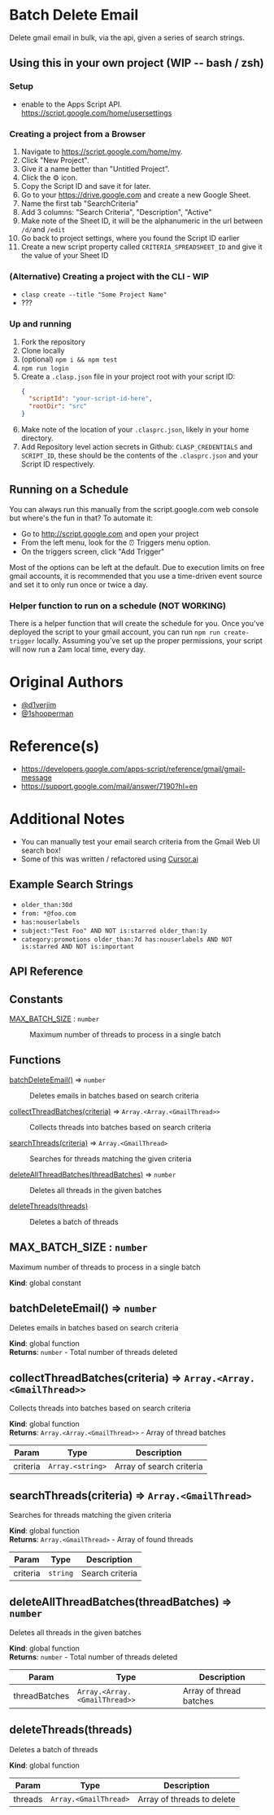 # Batch Delete Email
Delete gmail email in bulk, via the api, given a series of search strings.

## Using this in your own project (WIP -- bash / zsh)

### Setup
- enable to the Apps Script API. https://script.google.com/home/usersettings

### Creating a project from a Browser
1. Navigate to https://script.google.com/home/my.
1. Click "New Project".
1. Give it a name better than "Untitled Project".
1. Click the :gear: icon.
1. Copy the Script ID and save it for later.
1. Go to your https://drive.google.com and create a new Google Sheet.
1. Name the first tab "SearchCriteria"
1. Add 3 columns: "Search Criteria", "Description", "Active"
1. Make note of the Sheet ID, it will be the alphanumeric in the url between `/d/`and `/edit`
1. Go back to project settings, where you found the Script ID earlier
1. Create a new script property called `CRITERIA_SPREADSHEET_ID` and give it the value of your Sheet ID

### (Alternative) Creating a project with the CLI - WIP
- `clasp create --title "Some Project Name"`
- ???

### Up and running
1. Fork the repository
1. Clone locally
1. (optional) `npm i && npm test`
1. `npm run login`
1. Create a `.clasp.json` file in your project root with your script ID:
   ```json
   {
     "scriptId": "your-script-id-here",
     "rootDir": "src"
   }
   ```
1. Make note of the location of your `.clasprc.json`, likely in your home directory.
1. Add Repository level action secrets in Github: `CLASP_CREDENTIALS` and `SCRIPT_ID`, these should be the contents of the `.clasprc.json` and your Script ID respectively.

## Running on a Schedule
You can always run this manually from the script.google.com web console but where's the fun in that? To automate it:
- Go to http://script.google.com and open your project
- From the left menu, look for the :alarm_clock: Triggers menu option.
- On the triggers screen, click "Add Trigger"

Most of the options can be left at the default. Due to execution limits on free gmail accounts, it is recommended that you use a time-driven event source and set it to only run once or twice a day.

### Helper function to run on a schedule (NOT WORKING)
There is a helper function that will create the schedule for you. Once you've deployed the script to your gmail account, you can run `npm run create-trigger` locally. Assuming you've set up the proper permissions, your script will now run a 2am local time, every day.

# Original Authors
- [@d1verjim](https://github.com/d1verjim)
- [@1shooperman](https://github.com/1shooperman)

# Reference(s)
- https://developers.google.com/apps-script/reference/gmail/gmail-message
- https://support.google.com/mail/answer/7190?hl=en

# Additional Notes
- You can manually test your email search criteria from the Gmail Web UI search box!
- Some of this was written / refactored using [Cursor.ai](https://www.cursor.com/)

## Example Search Strings
- `older_than:30d`
- `from: *@foo.com`
- `has:nouserlabels`
- `subject:"Test Foo" AND NOT is:starred older_than:1y`
- `category:promotions older_than:7d has:nouserlabels AND NOT is:starred AND NOT is:important`

## API Reference

[//]: # "This section is auto-generated. Run 'npm run docs' to update"

<!-- API -->
## Constants

<dl>
<dt><a href="#MAX_BATCH_SIZE">MAX_BATCH_SIZE</a> : <code>number</code></dt>
<dd><p>Maximum number of threads to process in a single batch</p>
</dd>
</dl>

## Functions

<dl>
<dt><a href="#batchDeleteEmail">batchDeleteEmail()</a> ⇒ <code>number</code></dt>
<dd><p>Deletes emails in batches based on search criteria</p>
</dd>
<dt><a href="#collectThreadBatches">collectThreadBatches(criteria)</a> ⇒ <code>Array.&lt;Array.&lt;GmailThread&gt;&gt;</code></dt>
<dd><p>Collects threads into batches based on search criteria</p>
</dd>
<dt><a href="#searchThreads">searchThreads(criteria)</a> ⇒ <code>Array.&lt;GmailThread&gt;</code></dt>
<dd><p>Searches for threads matching the given criteria</p>
</dd>
<dt><a href="#deleteAllThreadBatches">deleteAllThreadBatches(threadBatches)</a> ⇒ <code>number</code></dt>
<dd><p>Deletes all threads in the given batches</p>
</dd>
<dt><a href="#deleteThreads">deleteThreads(threads)</a></dt>
<dd><p>Deletes a batch of threads</p>
</dd>
</dl>

<a name="MAX_BATCH_SIZE"></a>

## MAX\_BATCH\_SIZE : <code>number</code>
Maximum number of threads to process in a single batch

**Kind**: global constant  
<a name="batchDeleteEmail"></a>

## batchDeleteEmail() ⇒ <code>number</code>
Deletes emails in batches based on search criteria

**Kind**: global function  
**Returns**: <code>number</code> - Total number of threads deleted  
<a name="collectThreadBatches"></a>

## collectThreadBatches(criteria) ⇒ <code>Array.&lt;Array.&lt;GmailThread&gt;&gt;</code>
Collects threads into batches based on search criteria

**Kind**: global function  
**Returns**: <code>Array.&lt;Array.&lt;GmailThread&gt;&gt;</code> - Array of thread batches  

| Param | Type | Description |
| --- | --- | --- |
| criteria | <code>Array.&lt;string&gt;</code> | Array of search criteria |

<a name="searchThreads"></a>

## searchThreads(criteria) ⇒ <code>Array.&lt;GmailThread&gt;</code>
Searches for threads matching the given criteria

**Kind**: global function  
**Returns**: <code>Array.&lt;GmailThread&gt;</code> - Array of found threads  

| Param | Type | Description |
| --- | --- | --- |
| criteria | <code>string</code> | Search criteria |

<a name="deleteAllThreadBatches"></a>

## deleteAllThreadBatches(threadBatches) ⇒ <code>number</code>
Deletes all threads in the given batches

**Kind**: global function  
**Returns**: <code>number</code> - Total number of threads deleted  

| Param | Type | Description |
| --- | --- | --- |
| threadBatches | <code>Array.&lt;Array.&lt;GmailThread&gt;&gt;</code> | Array of thread batches |

<a name="deleteThreads"></a>

## deleteThreads(threads)
Deletes a batch of threads

**Kind**: global function  

| Param | Type | Description |
| --- | --- | --- |
| threads | <code>Array.&lt;GmailThread&gt;</code> | Array of threads to delete |


<!-- /API -->